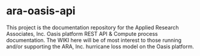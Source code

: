 # ara-oasis-api
This project is the documentation repository for the Applied Research Associates, Inc. Oasis platform REST API &amp; Compute process documentation.  The WIKI here will be of most interest to those running and/or supporting the ARA, Inc. hurricane loss model on the Oasis platform.
